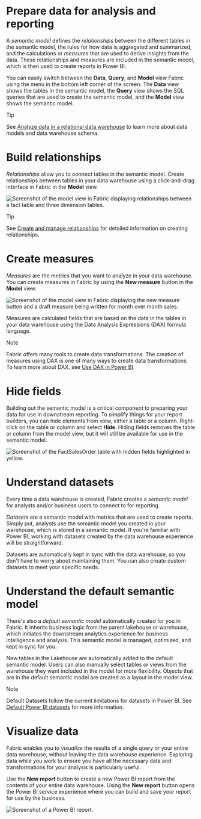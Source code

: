 
# 
# Prepare data for analysis and reporting

A *semantic model* defines the *relationships* between the different tables in the semantic model, the rules for how data is aggregated and summarized, and the calculations or *measures* that are used to derive insights from the data. These relationships and measures are included in the semantic model, which is then used to create reports in Power BI.

You can easily switch between the **Data**, **Query**, and **Model** view Fabric using the menu in the bottom left corner of the screen. The **Data** view shows the tables in the semantic model, the **Query** view shows the SQL queries that are used to create the semantic model, and the **Model** view shows the semantic model.

Tip

See [Analyze data in a relational data warehouse](/en-us/training/modules/design-multidimensional-schema-to-optimize-analytical-workloads/) to learn more about data models and data warehouse schema.

### 
# Build relationships

*Relationships* allow you to connect tables in the semantic model. Create relationships between tables in your data warehouse using a click-and-drag interface in Fabric in the **Model** view.

![Screenshot of the model view in Fabric displaying relationships between a fact table and three dimension tables.](../../wwl/get-started-data-warehouse/media/create-relationships.png)

Tip

See [Create and manage relationships](/en-us/power-bi/transform-model/desktop-create-and-manage-relationships) for detailed information on creating relationships.

### 
# Create measures

*Measures* are the metrics that you want to analyze in your data warehouse. You can create measures in Fabric by using the **New measure** button in the **Model** view.

![Screenshot of the model view in Fabric displaying the new measure button and a draft measure being written for month over month sales.](../../wwl/get-started-data-warehouse/media/create-measure.png)

Measures are calculated fields that are based on the data in the tables in your data warehouse using the Data Analysis Expressions (DAX) formula language.

Note

Fabric offers many tools to create data transformations. The creation of measures using DAX is one of many ways to create data transformations. To learn more about DAX, see [Use DAX in Power BI](/en-us/training/paths/dax-power-bi/).

### 
# Hide fields

Building out the semantic model is a critical component to preparing your data for use in downstream reporting. To simplify things for your report builders, you can hide elements from view, either a table or a column. Right-click on the table or column and select **Hide**. Hiding fields removes the table or column from the model view, but it will still be available for use in the semantic model.

![Screenshot of the FactSalesOrder table with hidden fields highlighted in yellow.](../../wwl/get-started-data-warehouse/media/hide-fields.png)

## 
# Understand datasets

Every time a data warehouse is created, Fabric creates a *semantic model* for analysts and/or business users to connect to for reporting.

*Datasets* are a semantic model with metrics that are used to create reports. Simply put, analysts use the semantic model you created in your warehouse, which is stored in a semantic model. If you're familiar with Power BI, working with datasets created by the data warehouse experience will be straightforward.

Datasets are automatically kept in sync with the data warehouse, so you don't have to worry about maintaining them. You can also create custom datasets to meet your specific needs.

## 
# Understand the default semantic model

There's also a *default semantic model* automatically created for you in Fabric. It inherits business logic from the parent lakehouse or warehouse, which initiates the downstream analytics experience for business intelligence and analysis. This semantic model is managed, optimized, and kept in sync for you.

New tables in the Lakehouse are automatically added to the default semantic model. Users can also manually select tables or views from the warehouse they want included in the model for more flexibility. Objects that are in the default semantic model are created as a layout in the model view.

Note

Default Datasets follow the current limitations for datasets in Power BI. See [Default Power BI datasets](/en-us/fabric/data-warehouse/limitations) for more information.

## 
# Visualize data

Fabric enables you to *visualize* the results of a single query or your entire data warehouse, without leaving the data warehouse experience. Exploring data while you work to ensure you have all the necessary data and transformations for your analysis is particularly useful.

Use the **New report** button to create a new Power BI report from the contents of your entire data warehouse. Using the **New report** button opens the Power BI service experience where you can build and save your report for use by the business.

![Screenshot of a Power BI report.](../../wwl/get-started-data-warehouse/media/sales-report.png)



